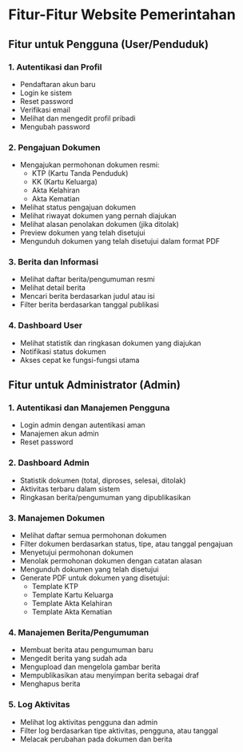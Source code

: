 # Fitur-Fitur Website Pemerintahan

## Fitur untuk Pengguna (User/Penduduk)

### 1. Autentikasi dan Profil
- Pendaftaran akun baru
- Login ke sistem
- Reset password
- Verifikasi email
- Melihat dan mengedit profil pribadi
- Mengubah password

### 2. Pengajuan Dokumen
- Mengajukan permohonan dokumen resmi:
  - KTP (Kartu Tanda Penduduk)
  - KK (Kartu Keluarga)
  - Akta Kelahiran
  - Akta Kematian
- Melihat status pengajuan dokumen
- Melihat riwayat dokumen yang pernah diajukan
- Melihat alasan penolakan dokumen (jika ditolak)
- Preview dokumen yang telah disetujui
- Mengunduh dokumen yang telah disetujui dalam format PDF

### 3. Berita dan Informasi
- Melihat daftar berita/pengumuman resmi
- Melihat detail berita
- Mencari berita berdasarkan judul atau isi
- Filter berita berdasarkan tanggal publikasi

### 4. Dashboard User
- Melihat statistik dan ringkasan dokumen yang diajukan
- Notifikasi status dokumen
- Akses cepat ke fungsi-fungsi utama

## Fitur untuk Administrator (Admin)

### 1. Autentikasi dan Manajemen Pengguna
- Login admin dengan autentikasi aman
- Manajemen akun admin
- Reset password

### 2. Dashboard Admin
- Statistik dokumen (total, diproses, selesai, ditolak)
- Aktivitas terbaru dalam sistem
- Ringkasan berita/pengumuman yang dipublikasikan

### 3. Manajemen Dokumen
- Melihat daftar semua permohonan dokumen
- Filter dokumen berdasarkan status, tipe, atau tanggal pengajuan
- Menyetujui permohonan dokumen
- Menolak permohonan dokumen dengan catatan alasan
- Mengunduh dokumen yang telah disetujui
- Generate PDF untuk dokumen yang disetujui:
  - Template KTP
  - Template Kartu Keluarga 
  - Template Akta Kelahiran
  - Template Akta Kematian

### 4. Manajemen Berita/Pengumuman
- Membuat berita atau pengumuman baru
- Mengedit berita yang sudah ada
- Mengupload dan mengelola gambar berita
- Mempublikasikan atau menyimpan berita sebagai draf
- Menghapus berita

### 5. Log Aktivitas
- Melihat log aktivitas pengguna dan admin
- Filter log berdasarkan tipe aktivitas, pengguna, atau tanggal
- Melacak perubahan pada dokumen dan berita